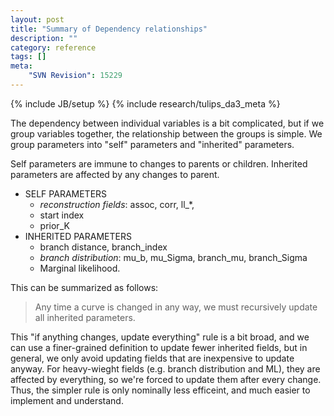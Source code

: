 ```yaml
---
layout: post
title: "Summary of Dependency relationships"
description: ""
category: reference
tags: []
meta: 
    "SVN Revision": 15229
---
```

{% include JB/setup %}
{% include research/tulips_da3_meta %}

The dependency between individual variables is a bit complicated, but if we group variables together, the relationship between the groups is simple.  We group parameters into "self" parameters and "inherited" parameters.

Self parameters are immune to changes to parents or children.
Inherited parameters are affected by any changes to parent.  

* SELF PARAMETERS
    * *reconstruction fields*: assoc, corr, ll_*, 
    * start index
    * prior_K
* INHERITED PARAMETERS
    * branch distance, branch_index
    * *branch distribution*:  mu_b, mu_Sigma, branch_mu, branch_Sigma
    * Marginal likelihood.

This can be summarized as follows:

> Any time a curve is changed in any way, we must recursively update all inherited parameters.  

This "if anything changes, update everything" rule is a bit broad, and we can use a finer-grained definition to update fewer inherited fields, but in general, we only avoid updating fields that are inexpensive to update anyway.  For heavy-wieght fields (e.g. branch distribution and ML), they are affected by everything, so we're forced to update them after every change.  Thus, the simpler rule is only nominally less efficeint, and much easier to implement and understand.

